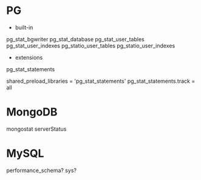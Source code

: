 # PG

* built-in

pg_stat_bgwriter
pg_stat_database
pg_stat_user_tables
pg_stat_user_indexes
pg_statio_user_tables
pg_statio_user_indexes

* extensions

pg_stat_statements

shared_preload_libraries = 'pg_stat_statements'
pg_stat_statements.track = all

# MongoDB

mongostat
serverStatus

# MySQL

performance_schema?
sys?
